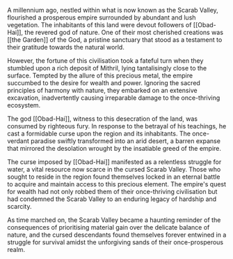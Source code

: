 A millennium ago, nestled within what is now known as the Scarab Valley, flourished a prosperous empire surrounded by abundant and lush vegetation. The inhabitants of this land were devout followers of [[Obad-Hai]], the revered god of nature. One of their most cherished creations was [[the Garden]] of the God, a pristine sanctuary that stood as a testament to their gratitude towards the natural world.

However, the fortune of this civilisation took a fateful turn when they stumbled upon a rich deposit of Mithril, lying tantalisingly close to the surface. Tempted by the allure of this precious metal, the empire succumbed to the desire for wealth and power. Ignoring the sacred principles of harmony with nature, they embarked on an extensive excavation, inadvertently causing irreparable damage to the once-thriving ecosystem.

The god [[Obad-Hai]], witness to this desecration of the land, was consumed by righteous fury. In response to the betrayal of his teachings, he cast a formidable curse upon the region and its inhabitants. The once-verdant paradise swiftly transformed into an arid desert, a barren expanse that mirrored the desolation wrought by the insatiable greed of the empire.

The curse imposed by [[Obad-Hai]] manifested as a relentless struggle for water, a vital resource now scarce in the cursed Scarab Valley. Those who sought to reside in the region found themselves locked in an eternal battle to acquire and maintain access to this precious element. The empire's quest for wealth had not only robbed them of their once-thriving civilisation but had condemned the Scarab Valley to an enduring legacy of hardship and scarcity.

As time marched on, the Scarab Valley became a haunting reminder of the consequences of prioritising material gain over the delicate balance of nature, and the cursed descendants found themselves forever entwined in a struggle for survival amidst the unforgiving sands of their once-prosperous realm.